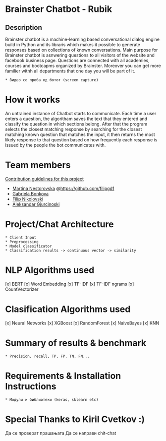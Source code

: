 # Brainster Chatbot - Rubik

## Description
Brainster chatbot is a machine-learning based conversational dialog engine build in Python and its libraris which makes it possible to generate responses based on collections of known conversations. Main purpose for Brainster chatbot is asnwering questions to all visitors of the website and facebook business page. Questions are connected with all academies, courses and bootcapms organized by Brainster. Moreover you can get more familier withh all departments that one day you will be part of it.

	* Видео со проба од ботот (screen capture)

# How it works
An untrained instance of Chatbot starts to communicate. Each time a user enters a question, the algoritham saves the text that they entered and classify the question in which sections belong. After that the program selects the closest matching response by searching for the closest matching known question that matches the input, it then returns the most likely response to that question based on how frequently each response is issued by the people the bot communicates with.

# Team members
[Contribution guidelines for this project](CONTRIBUTING.md)

* [Martina Nestorovska](https://www.linkedin.com/in/martina-nestorovska-b367ba8/) @https://github.com/filipgd1
* [Gabriela Bonkova](https://www.linkedin.com/in/gabriela-bonkova-a25607194/)
* [Filip Nikolovski](https://www.linkedin.com/in/filip-nikolovski-a26559ab/)
* [Aleksandar Gjurcinoski](https://www.linkedin.com/in/aleksandar-gjurcinoski-7594a242/)

# Project/Chat Architecture
	* Client Input
	* Preprocessing
	* Model classificator
	* Classification results -> continuous vector -> similarity

# NLP Algorithms used
[x] BERT
[x] Word Embedding
[x] TF-IDF
[x] TF-IDF ngrams
[x] CountVectorizer

# Clasification Algorithms used
[x] Neural Networks
[x] XGBoost
[x] RandomForest
[x] NaiveBayes
[x] KNN

# Summary of results & benchmark
	* Precision, recall, TP, FP, TN, FN...

# Requirements & Installation Instructions
	* Модули и библиотеки (keras, sklearn etc)

# Special Thanks to Kiril Cvetkov :)




Да се проверат прашањата
Да се направи chit-chat
